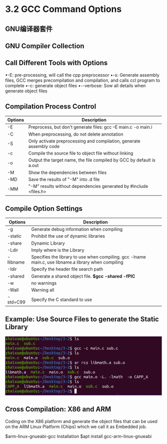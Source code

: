 # 3.2 GCC Command Options



## GNU编译器套件

## GNU Compiler Collection



## Call Different Tools with Options

•-E: pre-processing, will call the cpp preprocessor
•-s: Generate assembly files, GCC merges precompilation and compilation, and calls ccl program to complete
•-c: generate object files 
•--verbose: Sow all details when generate object files

## Compilation Process Control

| Options | Description                                                  |
| ------- | ------------------------------------------------------------ |
| -E      | Preprocess, but don't generate files: gcc –E main.c -o main.i |
| -C      | When preprocessing, do not delete annotation                 |
| -S      | Only activate preprocessing and compilation, generate assembly code |
| -c      | Compile the source file to object file without linking       |
| -o      | Output the target name, the file compiled by GCC by default is a.out |
| -M      | Show the dependencies between files                          |
| -MD     | Save the results of "-M" into .d file                        |
| -MM     | "-M" results without dependencies generated by #include <files.h> |

## Compile Option Settings

| Options   | Description                                                  |
| --------- | ------------------------------------------------------------ |
| -g        | Generate debug information when compiling                    |
| -static   | Prohibit the use of dynamic libraries                        |
| -share    | Dynamic Library                                              |
| -Ldir     | Imply where is the Library                                   |
| -llibname | Specifies the library to use when compiling. gcc -lname main.c, use libname.a library when compiling |
| -Idir     | Specify the header file search path                          |
| -shared   | Generate a shared object file.  **$gcc -shared -fPIC**       |
| -w        | no warnings                                                  |
| -Wall     | Warning all                                                  |
| -std=C99  | Specify the C standard to use                                |

## Example: Use Source Files to generate the Static Library

![01](https://github.com/knightsummon/02-Computer-underlying-programming-and-system-optimization/blob/main/03%20Compile%20Linking%20and%20Run%20the%20Program/3.2%20GCC%20Command%20Options.assets/Snipaste_2023-07-24_17-25-10.jpg)

## **Cross Compilation: X86 and ARM**

Coding on the X86 platform and generate the object files that can be used on the ARM Linux Platform (Chips)
which we call it as Embedded job.

$arm-linux-gnueabi-gcc
Installation $apt install gcc-arm-linux-gnueabi

